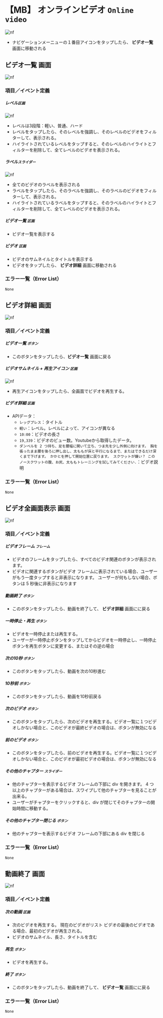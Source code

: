 # 【MB】 **オンラインビデオ**  `Online video`  

![nf](image/jp/mb/105online-video/navigation.png)

- ナビゲーションメーニューの１番目アイコンをタップしたら、 **ビデオ一覧** 画面に移動される

## **ビデオ一覧** 画面

![nf](image/jp/mb/105online-video/video-list.png)

### 項目／イベント定義

##### レベル`区画`

![nf](image/jp/mb/105online-video/level.png)

- レベルは3段階：軽い、普通、ハード
- レベルをタップしたら、そのレベルを強調し、そのレベルのビデオをフィルターして、表示される。
- ハイライトされているレベルをタップすると、そのレベルのハイライトとフィルターを削除して、全てレベルのビデオを表示される。

##### ラベル`スライダー`

![nf](image/jp/mb/105online-video/label.png)

- 全てのビデオのラベルを表示される
- ラベルをタップしたら、そのラベルを強調し、そのラベルのビデオをフィルターして、表示される。
- ハイライトされているラベルをタップすると、そのラベルのハイライトとフィルターを削除して、全てレベルのビデオを表示される。

##### ビデオ一覧   `区画`

- ビデオ一覧を表示する

##### ビデオ `区画`

- ビデオのサムネイルとタイトルを表示する
- ビデオをタップしたら、 **ビデオ詳細** 画面に移動される

### エラー一覧（Error List）

`None`

## **ビデオ詳細** 画面

![nf](image/jp/mb/105online-video/video-detail.png)

### 項目／イベント定義

##### ビデオ一覧 `ボタン`

- このボタンをタップしたら、**ビデオ一覧** 画面に戻る

##### ビデオサムネイル + 再生アイコン `区画`

![nf](image/jp/mb/105online-video/play.png)

- 再生アイコンをタップしたら、全画面でビデオを再生する。

##### ビデオ詳細   `区画`

- APIデータ：
    - `レッグプレス`：タイトル
    - `軽い`：レベル。レベルによって、アイコンが異なる
    - `10:00`：ビデオの長さ
    - `19,339`：ビデオのビュー数。Youtubeから取得したデータ。
    - `ダンベルを 2 つ持ち、足を腰幅に開いて立ち、つま先を少し外側に向けます。 胸を張ったまま腰を後ろに押し出し、太ももが床と平行になるまで、またはできるだけ深くまで下げます。 かかとを押して開始位置に戻ります。 スクワットが嫌い？ このノースクワットの腹、お尻、太ももトレーニングを試してみてください.`：ビデオ説明

### エラー一覧（Error List）

`None`

## **ビデオ全画面表示** 画面

![nf](image/jp/mb/105online-video/full-screen.png)

### 項目／イベント定義

##### ビデオフレーム `フレーム`

- ビデオのフレームをタップしたら、すべてのビデオ関連のボタンが表示されます。
- ビデオに関連するボタンがビデオ フレームに表示されている場合、ユーザーがもう一度タップすると非表示になります。 ユーザーが何もしない場合、ボタンは 5 秒後に非表示になります

##### 動画終了   `ボタン`

- このボタンをタップしたら、動画を終了して、 **ビデオ詳細** 画面にに戻る

##### 一時停止・再生 `ボタン`

- ビデオを一時停止または再生する。 
- ユーザーが一時停止ボタンをタップしてからビデオを一時停止し、一時停止ボタンを再生ボタンに変更する、またはその逆の場合

##### 次の10秒   `ボタン`

- このボタンをタップしたら、動画を次の10秒進む

##### 10秒前   `ボタン`

- このボタンをタップしたら、動画を10秒前戻る

##### 次のビデオ   `ボタン`

- このボタンをタップしたら、次のビデオを再生する。ビデオ一覧に１つビデオしかない場合と、このビデオが最終ビデオの場合は、ボタンが無効になる

##### 前のビデオ   `ボタン`

- このボタンをタップしたら、前のビデオを再生する。ビデオ一覧に１つビデオしかない場合と、このビデオが最初ビデオの場合は、ボタンが無効になる

##### その他のチャプター    `スライダー`

- 他のチャプターを表示するビデオ フレームの下部に div を開きます。 4 つ以上のチャプターがある場合は、スワイプして他のチャプターを見ることが出来る。
- ユーザーがチャプターをクリックすると、div が閉じてそのチャプターの開始時間に移動する。

##### その他のチャプター閉じる   `ボタン`

- 他のチャプターを表示するビデオ フレームの下部にある div を閉じる

### エラー一覧（Error List）

`None`

## **動画終了** 画面

![nf](image/jp/mb/105online-video/end-video.png)

### 項目／イベント定義

##### 次の動画 `区画`

- 次のビデオを再生する。 現在のビデオがリスト ビデオの最後のビデオである場合、最初のビデオが再生される。
- ビデオのサムネイル、長さ、タイトルを含む

##### 再生   `ボタン`

- ビデオを再生する。 

##### 終了 `ボタン`

- このボタンをタップしたら、動画を終了して、 **ビデオ一覧** 画面にに戻る

### エラー一覧（Error List）

`None`